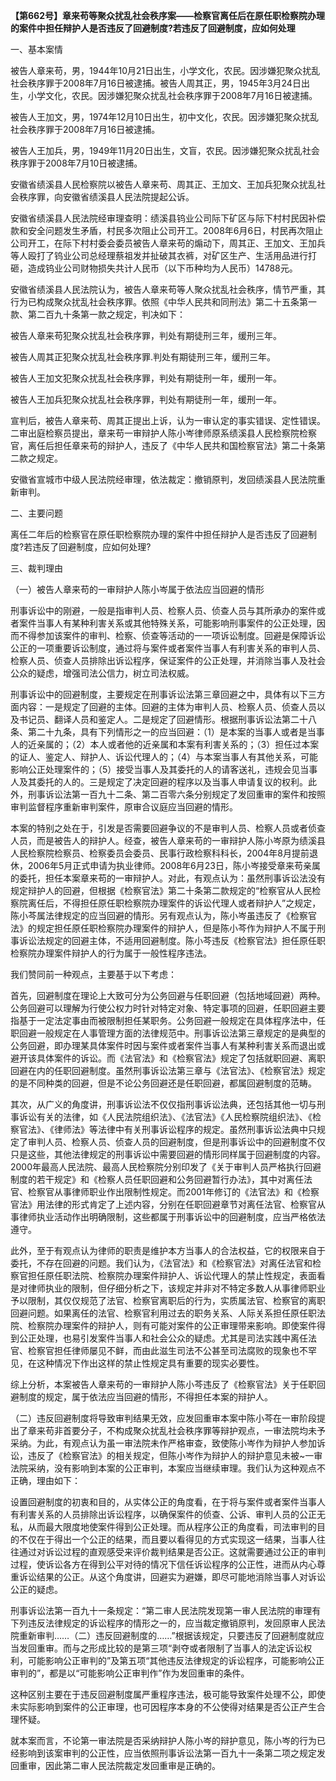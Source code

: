 **【第662号】章来苟等聚众扰乱社会秩序案——检察官离任后在原任职检察院办理的案件中担任辩护人是否违反了回避制度?若违反了回避制度，应如何处理**

一、基本案情

被告人章来苟，男，1944年10月21日出生，小学文化，农民。因涉嫌犯聚众扰乱社会秩序罪于2008年7月16日被逮捕。被告人周其正，男，1945年3月24日出生，小学文化，农民。因涉嫌犯聚众扰乱社会秩序罪于2008年7月16日被逮捕。

被告人王加文，男，1974年12月10日出生，初中文化，农民。因涉嫌犯聚众扰乱社会秩序罪于2008年7月16日被逮捕。

被告人王加兵，男，1949年11月20日出生，文盲，农民。因涉嫌犯聚众扰乱社会秩序罪于2008年7月10日被逮捕。

安徽省绩溪县人民检察院以被告人章来苟、周其正、王加文、王加兵犯聚众扰乱社会秩序罪，向安徽省绩溪县人民法院提起公诉。

安徽省绩溪县人民法院经审理查明：绩溪县钨业公司际下矿区与际下村村民因补偿款和安全问题发生矛盾，村民多次阻止公司开工。2008年6月6日，村民再次阻止公司开工，在际下村村委会委员被告人章来苟的煽动下，周其正、王加文、王加兵等人殴打了钨业公司总经理蔡祖发并扯破其衣裤，对矿区生产、生活用品进行打砸，造成钨业公司财物损失共计人民币（以下币种均为人民币）14788元。

安徽省绩溪县人民法院认为，被告人章来苟等人聚众扰乱社会秩序，情节严重，其行为已构成聚众扰乱社会秩序罪。依照《中华人民共和同刑法》第二十五条第一款、第二百九十条第一款之规定，判决如下：

被告人章来苟犯聚众扰乱社会秩序罪，判处有期徒刑三年，缓刑三年。

被告人周其正犯聚众扰乱社会秩序罪.判处有期徒刑三年，缓刑三年。

被告人王加文犯聚众扰乱社会秩序罪，判处有期徒刑一年，缓刑一年。

被告人王加兵犯聚众扰乱社会秩序罪，判处有期徒刑一年，缓刑一年。

宣判后，被告人章来苟、周其正提出上诉，认为一审认定的事实错误、定性错误。二审出庭检察员提出，章来苟一审辩护人陈小岑律师原系绩溪县人民检察院检察官，离任后担任章来苟的辩护人，违反了《中华人民共和国检察官法》第二十条第二款之规定。

安徽省宣城市中级人民法院经审理，依法裁定：撤销原判，发回绩溪县人民法院重新审判。

二、主要问题

离任二年后的检察官在原任职检察院办理的案件中担任辩护人是否违反了回避制度?若违反了回避制度，应如何处理?

三、裁判理由

（一）被告人章来苟的一审辩护人陈小岑属于依法应当回避的情形

刑事诉讼中的刚避，一般是指审判人员、检察人员、侦查人员与其所承办的案件或者案件当事人有某种利害关系或其他特殊关系，可能影响刑事案件的公正处理，因而不得参加该案件的审判、检察、侦查等活动的一一项诉讼制度。回避是保障诉讼公正的一项重要诉讼制度，通过将与案件或者案件当事人有利害关系的审判人员、检察人员、侦查人员排除出诉讼程序，保证案件的公正处理，并消除当事人及社会公众的疑虑，增强司法公信力，树立司法权威。

刑事诉讼中的回避制度，主要规定在刑事诉讼法第三章回避之中，具体有以下三方面内容：一是规定了回避的主体。回避的主体为审判人员、检察人员、侦查人员以及书记员、翻译人员和鉴定人。二是规定了回避情形。根据刑事诉讼法第二十八条、第二十九条，具有下列情形之一的应当回避：（1）是本案的当事人或者是当事人的近亲属的；（2）本人或者他的近亲属和本案有利害关系的；（3）担任过本案的证人、鉴定人、辩护人、诉讼代理人的；（4）与本案当事人有其他关系，可能影响公正处理案件的；（5）接受当事人及其委托的人的请客送礼，违规会见当事人及其委托的人的。三是规定了决定回避的程序以及当事人申请复议的权利。此外，刑事诉讼法第一百九十二条、第二百零六条分别规定了发回重审的案件和按照审判监督程序重新审判案件，原审合议庭应当回避的情形。

本案的特别之处在于，引发是否需要回避争议的不是审判人员、检察人员或者侦查人员，而是被告人的辩护人。经查，被告人章来苟的一审辩护人陈小岑原为绩溪县人民检察院检察员、检察委员会委员、民事行政检察科科长，2004年8月提前退休，2006年5月正式申请为执业律师。2008年6月23日，陈小岑接受章来苟亲属的委托，担任本案章来苟的一审辩护人。对此，有观点认为：虽然刑事诉讼法没有规定辩护人的回避，但根据《检察官法》第二十条第二款规定的“检察官从人民检察院离任后，不得担任原任职检察院办理案件的诉讼代理人或者辩护人”之规定，陈小芩属法律规定的应当回避的情形。另有观点认为，陈小岑虽违反了《检察官法》的规定担任原任职检察院办理案件的辩护人，但是陈小芩作为辩护人不属于刑事诉讼法规定的回避主体，不适用回避制度。陈小芩违反《检察官法》担任原任职检察院办理案件辩护人的行为属于一般性程序违法。

我们赞同前一种观点，主要基于以下考虑：

首先，回避制度在理论上大致可分为公务回避与任职回避（包括地域回避）两种。公务回避可以理解为行使公权力时针对特定对象、特定事项的回避，任职回避主要指基于一定法定事由而被限制担任某职务。公务回避一般规定在具体程序法中，任职回避一般规定在人事管理方面的法律规范中。刑事诉讼法第三章规定的是典型的公务回避，即办理某具体案件时因与案件或者案件当事人有某种利害关系而退出或避开该具体案件的诉讼。而《法官法》和《检察官法》规定了包括就职回避、离职回避在内的任职回避制度。虽然刑事诉讼法第三章与《法官法》、《检察官法》规定的是不同种类的回避，但是不论公务回避还是任职回避，都属回避制度的范畴。

其次，从广义的角度讲，刑事诉讼法不仅仅指刑事诉讼法典，还包括其他一切与刑事诉讼有关的法律，如《人民法院组织法》、《法官法》《人民检察院组织法》、《检察官法》、《律师法》等法律中有关刑事诉讼程序的规定。虽然刑事诉讼法典中只规定了审判人员、检察人员、侦查人员的回避制度，但是刑事诉讼中的回避制度不仅只是这些，其他法律规定的刑事诉讼中需要回避的情形同样属于回避制度的内容。2000年最高人民法院、最高人民检察院分别印发了《关于审判人员严格执行回避制度的若干规定》和《检察人员任职回避和公务回避暂行办法》，其中对离任法官、检察官从事律师职业作出限制性规定。而2001年修订的《法官法》和《检察官法》用法律的形式肯定了上述内容，分别在任职回避章节对离任法官、检察官从事律师执业活动作出明确限制，这些都属于刑事诉讼中的回避制度，应当严格依法遵守。

此外，至于有观点认为律师的职责是维护本方当事人的合法权益，它的权限来自于委托，不存在回避的问题。我们认为，《法官法》和《检察官法》对离任法官和检察官担任原任职法院、检察院办理案件辩护人、诉讼代理人的禁止性规定，表面看是对律师执业的限制，但仔细分析之下，该规定并非对不特定多数人从事律师职业予以限制，其仅仅规范了法官、检察官离职后的行为，实质属法官、检察官的离职回避问题。如果离任的法官、检察官利用过去的职务关系、人际关系担任原任职法院、检察院办理案件的辩护人，则有可能对案件的公正审理带来影响。即使案件得到公正处理，也易引发案件当事人和社会公众的疑虑。尤其是司法实践中离任法官、检察官担任律师屡见不鲜，而由此滋生司法不公甚至司法腐败的现象也不罕见，在这种情况下作出这样的禁止性规定具有重要的现实必要性。

综上分析，本案被告人章来苟的一审辩护人陈小芩违反了《检察官法》关于任职回避制度的规定，属于依法应当回避的情形，不得担任本案的辩护人。

（二）违反回避制度将导致审判结果无效，应发回重审本案中陈小芩在一审阶段提出了章来苟非首要分子，不构成聚众扰乱社会秩序罪等辩护观点，一审法院均未予采纳。为此，有观点认为虽一审法院未作严格审查，致使陈小岑作为辩护人参加诉讼，违反了《检察官法》的相关规定，但陈小岑作为辩护人的辩护意见未被~一审法院采纳，没有影响到本案的公正审判，本案应当继续审理。我们认为这种观点不正确，理由如下：

设置回避制度的初衷和目的，从实体公正的角度看，在于将与案件或者案件当事人有利害关系的人员排除出诉讼程序，以确保案件的侦查、公诉、审判人员的公正无私，从而最大限度地使案件得到公正处理。而从程序公正的角度看，司法审判的目的不仅在于得出一个公正的结果，而且要以看得见的方式实现这一结果，当事人往往通过对诉讼过程的直观感受来评价裁判结果是否公正。这就需要通过公正的审判过程，使诉讼各方在得到公平对待的情况下信任诉讼程序的公正性，进而从内心尊重诉讼结果的公正。从这个角度讲，回避实为避嫌，即尽可能地消除当事人对诉讼公正的疑虑。

刑事诉讼法第一百九十一条规定：“第二审人民法院发现第一审人民法院的审理有下列违反法律规定的诉讼程序的情形之一的，应当裁定撤销原判，发回原审人民法院重新审判……（二）违反回避制度的……”根据该规定，只要违反了回避制度就应当发回重审。而与之形成比较的是第三项“剥夺或者限制了当事人的法定诉讼权利，可能影响公正审判的”及第五项“其他违反法律规定的诉讼程序，可能影响公正审判的”，都是以“可能影响公正审判作”作为发回重审的条件。

这种区别主要在于违反回避制度属严重程序违法，极可能导致案件处理不公，即使未实际影响到案件的公正审理，也可因程序本身的不公使得对结果是否公正产生合理怀疑。

就本案而言，不论第一审法院是否采纳辩护人陈小岑的辩护意见，陈小岑的行为已经影响到该案审判的公正性，应当依照刑事诉讼法第一百九十一条第二项之规定发回重审，因此第二审人民法院裁定发回重审是正确的。